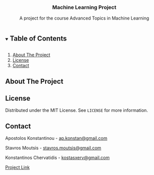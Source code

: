 
<!-- PROJECT LOGO -->
<br />
<p align="center">

  <h3 align="center">Machine Learning Project </h3>

  <p align="center">
    A project for the course Advanced Topics in Machine Learning 
  </p>
</p>



<!-- TABLE OF CONTENTS -->
<details open="open">
  <summary><h2 style="display: inline-block">Table of Contents</h2></summary>
  <ol>
    <li>
      <a href="#about-the-project">About The Project</a>
    <li><a href="#license">License</a></li>
    <li><a href="#contact">Contact</a></li>
  </ol>
</details>



<!-- ABOUT THE PROJECT -->
## About The Project






<!-- LICENSE -->
## License

Distributed under the MIT License. See `LICENSE` for more information.



<!-- CONTACT -->
## Contact

Apostolos Konstantinou - ap.konstan@gmail.com

Stavros Moutsis - stavros.moutsis@gmail.com 

Konstantinos Chervatidis - kostasxerv@gmail.com


[Project Link](https://github.com/kostasxerv/atml_auth_project)




